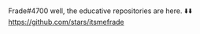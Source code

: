 Frade#4700
well, the educative repositories are here. ⬇️⬇️
                                 https://github.com/stars/itsmefrade
